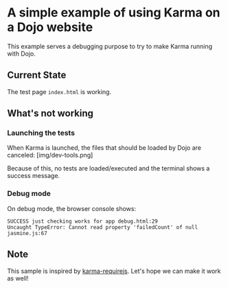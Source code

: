 # A simple example of using Karma on a Dojo website

This example serves a debugging purpose to try to make Karma running with Dojo.

## Current State

The test page `index.html` is working.

## What's not working

### Launching the tests

When Karma is launched, the files that should be loaded by Dojo are canceled:
[img/dev-tools.png]

Because of this, no tests are loaded/executed and the terminal shows a success message.

### Debug mode

On debug mode, the browser console shows:
```
SUCCESS just checking works for app debug.html:29
Uncaught TypeError: Cannot read property 'failedCount' of null jasmine.js:67
```

## Note

This sample is inspired by [karma-requirejs](https://github.com/kjbekkelund/karma-requirejs).
Let's hope we can make it work as well!
